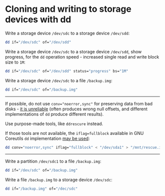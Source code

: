 # Cloning and writing to storage devices with dd

Write a storage device `/dev/sdc` to a storage device `/dev/sdd`:

```sh
dd if="/dev/sdc" of="/dev/sdd"
```

Write a storage device `/dev/sdc` to a storage device `/dev/sdd`, show progress, for the `dd` operation speed - increased single read and write block size to `1M`:

```sh
dd if="/dev/sdc" of="/dev/sdd" status="progress" bs="1M"
```

Write a storage device `/dev/sdc` to a file `/backup.img`:

```sh
dd if="/dev/sdc" of="/backup.img"
```

--- 

If possible, do not use `conv="noerror,sync"` for preserving data from bad disks - [it is unreliable](https://superuser.com/a/1075837) (often produces wrong null offsets, and different implementations of `dd` produce different results).

Use purpose-made tools, like `ddrescure` instead.

If those tools are not available, the `iflag=fullblock` available in GNU Coreutils `dd` implementation [may be used](https://www.gnu.org/software/coreutils/manual/html_node/dd-invocation.html):

```sh
dd conv="noerror,sync" iflag="fullblock" < "/dev/sda1" > "/mnt/rescue.img"
```

---

Write a partition `/dev/sdc1` to a file `/backup.img`:

```sh
dd if="/dev/sdc" of="/backup.img"
```

Write a file `/backup.img` to a storage device `/dev/sdc`:

```sh
dd if="/backup.img" of="/dec/sdc"
```
